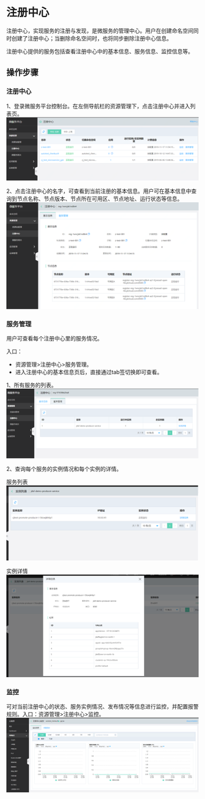 # 注册中心

注册中心，实现服务的注册与发现，是微服务的管理中心。用户在创建命名空间同时创建了注册中心；当删除命名空间时，也将同步删除注册中心信息。

注册中心提供的服务包括查看注册中心中的基本信息、服务信息、监控信息等。

 
## 操作步骤

### 注册中心
1、登录微服务平台控制台。在左侧导航栏的资源管理下，点击注册中心并进入列表页。
![](../../../../../image/Internet-Middleware/JD-Distributed-Service-Framework/zczx-list.png)
 
2、点击注册中心的名字，可查看到当前注册的基本信息。用户可在基本信息中查询到节点名称、节点版本、节点所在可用区、节点地址、运行状态等信息。
![](../../../../../image/Internet-Middleware/JD-Distributed-Service-Framework/zczx-jbxx.png)


### 服务管理
用户可查看每个注册中心里的服务情况。

入口：

  -  资源管理>注册中心>服务管理。
  -  进入注册中心的基本信息页后，直接通过tab签切换即可查看。

1、所有服务的列表。
![](../../../../../image/Internet-Middleware/JD-Distributed-Service-Framework/zczx-fwgl.png)

2、查询每个服务的实例情况和每个实例的详情。

服务列表
![](../../../../../image/Internet-Middleware/JD-Distributed-Service-Framework/zczx-fwgl-sllb.png)

实例详情
![](../../../../../image/Internet-Middleware/JD-Distributed-Service-Framework/zczx-fwgl-sllb-slxq.png)




### 监控

可对当前注册中心的状态、服务实例情况、发布情况等信息进行监控，并配置报警规则。入口：资源管理>注册中心>监控。
![](../../../../../image/Internet-Middleware/JD-Distributed-Service-Framework/zczx-list-jk.png)
